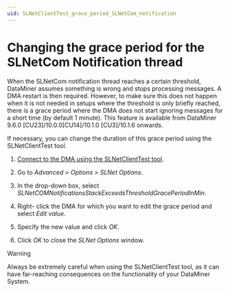 ```yaml
---
uid: SLNetClientTest_grace_period_SLNetCom_notification
---
```


# Changing the grace period for the SLNetCom Notification thread

When the SLNetCom notification thread reaches a certain threshold, DataMiner assumes something is wrong and stops processing messages. A DMA restart is then required. However, to make sure this does not happen when it is not needed in setups where the threshold is only briefly reached, there is a grace period where the DMA does not start ignoring messages for a short time (by default 1 minute). This feature is available from DataMiner 9.6.0 \[CU23\]/10.0.0\[CU14\]/10.1.0 \[CU3\]/10.1.6 onwards.

If necessary, you can change the duration of this grace period using the SLNetClientTest tool.

1. [Connect to the DMA using the SLNetClientTest tool](xref:Connecting_to_a_DMA_with_the_SLNetClientTest_tool).

1. Go to *Advanced* > *Options* > *SLNet Options*.

1. In the drop-down box, select *SLNetCOMNotificationsStackExceedsThresholdGracePeriodInMin*.

1. Right- click the DMA for which you want to edit the grace period and select *Edit value*.

1. Specify the new value and click *OK*.

1. Click *OK* to close the *SLNet Options* window.

> [!WARNING]
> Always be extremely careful when using the SLNetClientTest tool, as it can have far-reaching consequences on the functionality of your DataMiner System.
